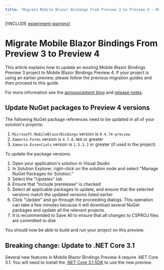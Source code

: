 ```yaml
---
title: 'Migrate Mobile Blazor Bindings From Preview 3 to Preview 4 - Mobile Blazor Bindings'
---
```


[!INCLUDE [experiment-warning](../includes/experiment-warning.md)]

# Migrate Mobile Blazor Bindings From Preview 3 to Preview 4

This article explains how to update an existing Mobile Blazor Bindings Preview 3 project to Mobile Blazor Bindings Preview 4. If your project is using an earlier preview, please follow the previous migration guides and then proceed to this guide.

For more information see the [announcement blog](https://aka.ms/mbb-preview4-blog) and [release notes](https://aka.ms/mbb-preview4-rel-notes).

## Update NuGet packages to Preview 4 versions

The following NuGet package references need to be updated in all of your solution's projects:

1. `Microsoft.MobileBlazorBindings` version is `0.4.74-preview`
1. `Xamarin.Forms` version is `4.7.0.968` or greater
1. `Xamarin.Essentials` version is `1.5.3.2` or greater (if used in the project)

To update the package versions:

1. Open your application's solution in Visual Studio
1. In Solution Explorer, right-click on the solution node and select "Manage NuGet Packages for Solution."
1. Select the "Updates" tab
1. Ensure that "Include prerelease" is checked
1. Select all applicable packages to update, and ensure that the selected versions match the updated versions listed earlier
1. Click "Update" and go through the proceeding dialogs. This operation can take a few minutes because it will download several NuGet packages and update all the relevant projects.
1. It is recommended to Save All to ensure that all changes to CSPROJ files are committed to disk

You should now be able to build and run your project on this preview.

## Breaking change: Update to .NET Core 3.1

Several new features in Mobile Blazor Bindings Preview 4 require .NET Core 3.1. You will need to install the [.NET Core 3.1 SDK](https://dotnet.microsoft.com/download) to use the new preview.
